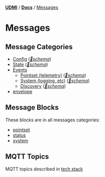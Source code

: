 [**UDMI**](../../) / [**Docs**](../) / [Messages](./)

# Messages

## Message Categories

-   [Config](config.md) ([_🧬schema_](../../gencode/docs/config.html))
-   [State](state.md) ([_🧬schema_](../../gencode/docs/config.html))
-   [Events](event.md) 
    - [Pointset (telemetry)](pointset.md#telemetry) ([_🧬schema_](../../gencode/docs/event_pointset.html))
    - [System (logging, etc)](system.md) ([_🧬schema_](../../gencode/docs/event_system.html))
    - [Discovery](../specs/discovery.md) ([_🧬schema_](../../gencode/docs/event_discovery.html))
- [envelope](envelope.md)

## Message Blocks

These blocks are in all messages categories:
- [pointset](pointset.md)
- [status](status.md)
- [system](system.md)

## MQTT Topics

MQTT topics described in [tech stack](../specs/tech_stack.md)
